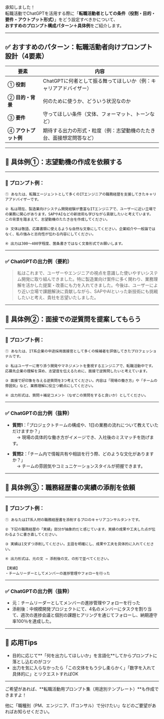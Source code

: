 承知しました！  
転職活動でChatGPTを活用する際に「**転職活動者としての条件（役割・目的・要件・アウトプット形式）**」をどう設定すべきかについて、  
**おすすめのプロンプト構成パターン＋具体例**をご紹介します。

---

## ✅ おすすめのパターン：転職活動者向けプロンプト設計（4要素）

| 要素 | 内容 |
|------|------|
| ① **役割** | ChatGPTに何者として振る舞ってほしいか（例：キャリアアドバイザー） |
| ② **目的・背景** | 何のために使うか、どういう状況なのか |
| ③ **要件** | 守ってほしい条件（文体、フォーマット、トーンなど） |
| ④ **アウトプット例** | 期待する出力の形式・粒度（例：志望動機のたたき台、面接想定問答など） |

---

## 🎯 具体例①：志望動機の作成を依頼する

---

### 📌 プロンプト例：

```
① あなたは、転職エージェントとして多くのITエンジニアの職務経歴を支援してきたキャリアアドバイザーです。

② 私は現在、製造業向けシステム開発経験が豊富なITエンジニアで、ユーザーに近い立場での業務に関心があります。SAPやAIなどの新技術も学びながら貢献したいと考えています。  
この背景を踏まえて、志望動機のたたき台を作成してください。

③ 文体は敬語、応募書類に使えるような自然な文章にしてください。企業紹介や一般論ではなく、私の強みと志向性が伝わる内容にしてください。

④ 出力は300～400字程度、箇条書きではなく文章形式でお願いします。
```

---

### ✅ ChatGPTの出力例（要約）

> 私はこれまで、ユーザーやエンジニアの視点を意識した使いやすいシステム開発に取り組んできました。特に製造業向け案件に多く関わり、業務理解を活かした提案・改善にも力を入れてきました。今後は、ユーザーにより近い立場で課題解決に貢献しながら、SAPやAIといった新技術にも挑戦したいと考え、貴社を志望いたしました。

---

## 🎯 具体例②：面接での逆質問を提案してもらう

---

### 📌 プロンプト例：

```
① あなたは、IT系企業の中途採用面接官として多くの候補者を評価してきたプロフェッショナルです。

② 私はユーザーに寄り添う開発やマネジメントを重視するエンジニアで、転職活動中です。  
応募先企業の理解を深め、志望度を伝えるために、面接で逆質問したいと考えています。

③ 面接で好印象を与える逆質問を3つ考えてください。内容は「現場の働き方」や「チームの雰囲気」など、業務理解に役立つ観点にしてください。

④ 出力形式は、質問＋補足コメント（なぜこの質問をすると良いか）としてください。
```

---

### ✅ ChatGPTの出力例（抜粋）

- **質問1**：「プロジェクトチームの構成や、1日の業務の流れについて教えていただけますか？」  
　→ 現場の具体的な働き方がイメージでき、入社後のミスマッチを防げます。

- **質問2**：「チーム内で情報共有や相談を行う際、どのような文化がありますか？」  
　→ チームの雰囲気やコミュニケーションスタイルが把握できます。

---

## 🎯 具体例③：職務経歴書の実績の添削を依頼

---

### 📌 プロンプト例：

```
① あなたはIT系人材の職務経歴書を添削するプロのキャリアコンサルタントです。

② 下記の職務経歴の「実績」部分が抽象的だと感じています。実績の成果や工夫した点が伝わるように書き直してください。

③ 実績は1文ずつ添削してください。主語を明確にし、成果や工夫を具体的に入れてください。

④ 出力形式は、元の文 → 添削後の文、の形で並べてください。

【実績】
・チームリーダーとしてメンバーの進捗管理やフォローを行った
```

---

### ✅ ChatGPTの出力例（抜粋）

- 元：チームリーダーとしてメンバーの進捗管理やフォローを行った  
- 添削後：中規模開発プロジェクトにて、4名のメンバーにタスクを割り当て、週次の進捗会議と個別の課題ヒアリングを通じてフォローし、納期遵守率100％を達成した。

---

## 🧠 応用Tips

- 目的に応じて**「何を出力してほしいか」を言語化**してからプロンプトに落とし込むのがコツ
- 出力を気に入らなかったら「この文体をもう少し柔らかく」「数字を入れて具体的に」とリクエストすればOK

---

ご希望があれば、**転職活動用プロンプト集（用途別テンプレート）**も作成できますよ！

他に「職種別（PM、エンジニア、ITコンサル）で分けたい」などのご要望があればお知らせください。